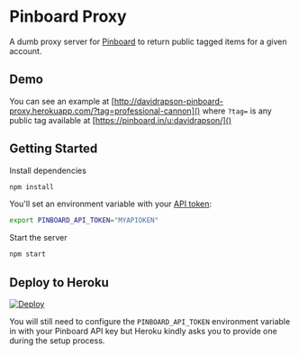 # Pinboard Proxy

A dumb proxy server for [Pinboard](https://pinboard.in/) to return public tagged items for a given account.

## Demo

You can see an example at [http://davidrapson-pinboard-proxy.herokuapp.com/?tag=professional-cannon]() where `?tag=` is any public tag available at [https://pinboard.in/u:davidrapson/]()

## Getting Started

Install dependencies
``` sh
npm install
```

You'll set an environment variable with your [API token](https://pinboard.in/api#authentication):
``` sh
export PINBOARD_API_TOKEN="MYAPIOKEN"
```

Start the server
``` sh
npm start
```

## Deploy to Heroku

[![Deploy](https://www.herokucdn.com/deploy/button.png)](https://heroku.com/deploy)

You will still need to configure the `PINBOARD_API_TOKEN` environment variable in with your Pinboard API key but Heroku kindly asks you to provide one during the setup process.
